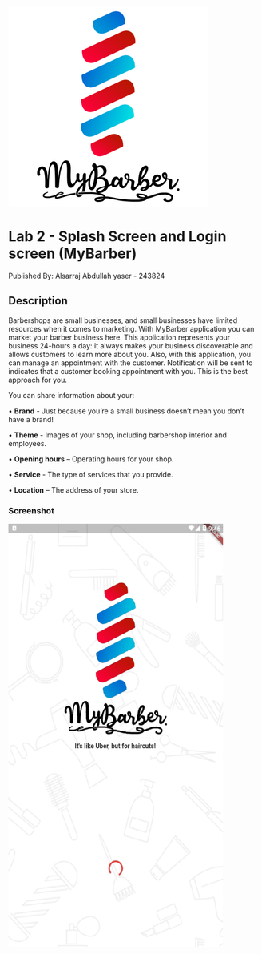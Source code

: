 <img src="https://raw.githubusercontent.com/Alsarraj-Abdullah/Lab2_STIW2044/master/assets/logo.png" width="400" height="400">

# Lab 2 - Splash Screen and Login screen (MyBarber)
Published By: Alsarraj Abdullah yaser - 243824

## Description
Barbershops are small businesses, and small businesses have limited resources when it comes to marketing. With MyBarber application you can market your barber business here. This application represents your business 24-hours a day: it always makes your business discoverable and allows customers to learn more about you. Also, with this application, you can manage an appointment with the customer. Notification will be sent to indicates that a customer booking appointment with you. This is the best approach for you.

You can share information about your:

•	**Brand** - Just because you’re a small business doesn’t mean you don’t have a brand!

•	**Theme** - Images of your shop, including barbershop interior and employees.

•	**Opening hours** – Operating hours for your shop.

•	**Service** - The type of services that you provide.

•	**Location** – The address of your store. 


### Screenshot

<img src="https://raw.githubusercontent.com/Alsarraj-Abdullah/Lab2_STIW2044/master/example.gif" width="430" height="845">
